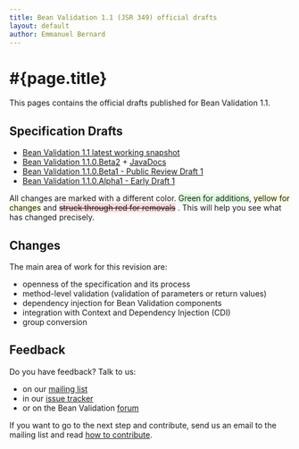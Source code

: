 ```yaml
---
title: Bean Validation 1.1 (JSR 349) official drafts
layout: default
author: Emmanuel Bernard
---
```


# #{page.title}

This pages contains the official drafts published for Bean Validation 1.1.

## Specification Drafts

* [Bean Validation 1.1 latest working snapshot](/latest-draft/spec)
* [Bean Validation 1.1.0.Beta2](spec/1.1.0.beta2/) + [JavaDocs](http://docs.jboss.org/hibernate/beanvalidation/spec/1.1/api)
* [Bean Validation 1.1.0.Beta1  - Public Review Draft 1](spec/1.1.0.beta1/)
* [Bean Validation 1.1.0.Alpha1 - Early Draft 1](spec/1.1.0.alpha1/)  

All changes are marked with a different
color. <span style="background-color:#DDFFDD;">Green for additions</span>, 
<span style="background-color:#FFFFDD;">yellow for changes</span> and 
<span style="text-decoration: line-through;background-color: #FFDDDD;">struck through red for removals</span>
. This will help you see what has changed precisely.

## Changes

The main area of work for this revision are:

- openness of the specification and its process
- method-level validation (validation of parameters or return values)
- dependency injection for Bean Validation components
- integration with Context and Dependency Injection (CDI)
- group conversion

## Feedback

Do you have feedback? Talk to us:

- on our [mailing list][mailing list]
- in our [issue tracker][issues]
- or on the Bean Validation [forum][forum]

If you want to go to the next step and contribute, send us an email to the mailing list and read
[how to contribute](/contribute).


[spec]: spec/
[issues]: /issues
[forum]: https://forum.hibernate.org/viewforum.php?f=26
[mailing list]: https://lists.jboss.org/mailman/listinfo/beanvalidation-dev
